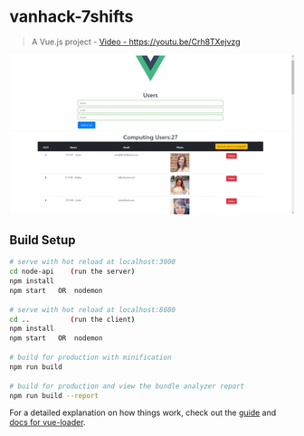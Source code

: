 # vanhack-7shifts

> A Vue.js project - <a href="https://youtu.be/Crh8TXejvzg">Video - https://youtu.be/Crh8TXejvzg</a>

<img src="https://github.com/adlerpagliarini/vanhack-7shifts/blob/master/screen.png" />

## Build Setup

``` bash
# serve with hot reload at localhost:3000
cd node-api    (run the server)
npm install
npm start   OR  nodemon

# serve with hot reload at localhost:8080
cd ..          (run the client)
npm install
npm start   OR  nodemon

# build for production with minification
npm run build

# build for production and view the bundle analyzer report
npm run build --report
```

For a detailed explanation on how things work, check out the [guide](http://vuejs-templates.github.io/webpack/) and [docs for vue-loader](http://vuejs.github.io/vue-loader).

